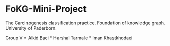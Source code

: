 # FoKG-Mini-Project
The Carcinogenesis classification practice. Foundation of knowledge graph. University of Paderborn.

Group V
    * Alkid Baci
    * Harshal Tarmale
    * Iman Khastkhodaei

